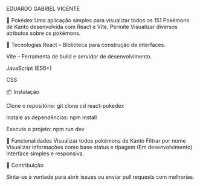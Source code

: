 EDUARDO GABRIEL VICENTE

📝 Pokédex
Uma aplicação simples para visualizar todos os 151 Pokémons de Kanto desenvolvida com React e Vite.
Permite Visualizar diversos atributos sobre os pokémons.

🚀 Tecnologias
React
 – Biblioteca para construção de interfaces.

Vite
 – Ferramenta de build e servidor de desenvolvimento.

JavaScript (ES6+)

CSS

📦 Instalação

Clone o repositório:
git clone 
cd react-pokedex


Instale as dependências:
npm install


Execute o projeto:
npm run dev


🎯 Funcionalidades
Visualizar todos pokémons de Kanto
Filtrar por nome
Visualizar informações como base status e tipagem (Em desenvolvimento)
Interface simples e responsiva.



🤝 Contribuição

Sinta-se à vontade para abrir issues ou enviar pull requests com melhorias.